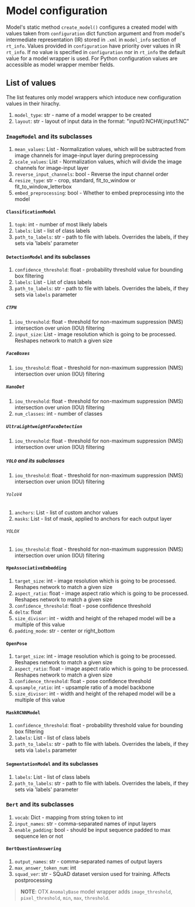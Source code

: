 # Model configuration
Model's static method `create_model()` configures a created model with values taken from `configuration` dict function argument and from model's intermediate representation (IR) stored in `.xml` in `model_info` section of `rt_info`. Values provided in `configuration` have priority over values in IR `rt_info`. If no value is specified in `configuration` nor in `rt_info` the default value for a model wrapper is used. For Python configuration values are accessible as model wrapper member fields.
## List of values
The list features only model wrappers which intoduce new configuration values in their hirachy.
1. `model_type`: str - name of a model wrapper to be created
1. `layout`: str - layout of input data in the format: "input0:NCHW,input1:NC" 

### `ImageModel` and its subclasses
1. `mean_values`: List - Normalization values, which will be subtracted from image channels for image-input layer during preprocessing
1. `scale_values`: List - Normalization values, which will divide the image channels for image-input layer
1. `reverse_input_channels`: bool - Reverse the input channel order
1. `resize_type`: str - crop, standard, fit_to_window or fit_to_window_letterbox
1. `embed_preprocessing`: bool - Whether to embed preprocessing into the model
#### `ClassificationModel`
1. `topk`: int - number of most likely labels
1. `labels`: List - list of class labels
1. `path_to_labels`: str - path to file with labels. Overrides the labels, if they sets via 'labels' parameter
#### `DetectionModel` and its subclasses
1. `confidence_threshold`: float - probability threshold value for bounding box filtering
1. `labels`: List - List of class labels
1. `path_to_labels`: str - path to file with labels. Overrides the labels, if they sets via `labels` parameter
##### `CTPN`
1. `iou_threshold`: float - threshold for non-maximum suppression (NMS) intersection over union (IOU) filtering
1. `input_size`: List - image resolution which is going to be processed. Reshapes network to match a given size
##### `FaceBoxes`
1. `iou_threshold`: float - threshold for non-maximum suppression (NMS) intersection over union (IOU) filtering
##### `NanoDet`
1. `iou_threshold`: float - threshold for non-maximum suppression (NMS) intersection over union (IOU) filtering
1. `num_classes`: int - number of classes
##### `UltraLightweightFaceDetection`
1. `iou_threshold`: float - threshold for non-maximum suppression (NMS) intersection over union (IOU) filtering
##### `YOLO` and its subclasses
1. `iou_threshold`: float - threshold for non-maximum suppression (NMS) intersection over union (IOU) filtering
###### `YoloV4`
1. `anchors`: List - list of custom anchor values
1. `masks`: List - list of mask, applied to anchors for each output layer
###### `YOLOX`
1. `iou_threshold`: float - threshold for non-maximum suppression (NMS) intersection over union (IOU) filtering
#### `HpeAssociativeEmbedding`
1. `target_size`: int - image resolution which is going to be processed. Reshapes network to match a given size
1. `aspect_ratio`: float - image aspect ratio which is going to be processed. Reshapes network to match a given size
1. `confidence_threshold`: float - pose confidence threshold
1. `delta`: float
1. `size_divisor`: int - width and height of the rehaped model will be a multiple of this value
1. `padding_mode`: str - center or right_bottom
#### `OpenPose`
1. `target_size`: int - image resolution which is going to be processed. Reshapes network to match a given size
1. `aspect_ratio`: float - image aspect ratio which is going to be processed. Reshapes network to match a given size
1. `confidence_threshold`: float - pose confidence threshold
1. `upsample_ratio`: int - upsample ratio of a model backbone
1. `size_divisor`: int - width and height of the rehaped model will be a multiple of this value
#### `MaskRCNNModel`
1. `confidence_threshold`: float - probability threshold value for bounding box filtering
1. `labels`: List - list of class labels
1. `path_to_labels`: str - path to file with labels. Overrides the labels, if they sets via `labels` parameter
#### `SegmentationModel` and its subclasses
1. `labels`: List - list of class labels
1. `path_to_labels`: str - path to file with labels. Overrides the labels, if they sets via 'labels' parameter
### `Bert` and its subclasses
1. `vocab`: Dict - mapping from string token to int
1. `input_names`: str - comma-separated names of input layers
1. `enable_padding`: bool - should be input sequence padded to max sequence len or not
#### `BertQuestionAnswering`
1. `output_names`: str - comma-separated names of output layers
1. `max_answer_token_num`: int
1. `squad_ver`: str - SQuAD dataset version used for training. Affects postprocessing

> **NOTE**: OTX `AnomalyBase` model wrapper adds `image_threshold`, `pixel_threshold`, `min`, `max`, `threshold`.
